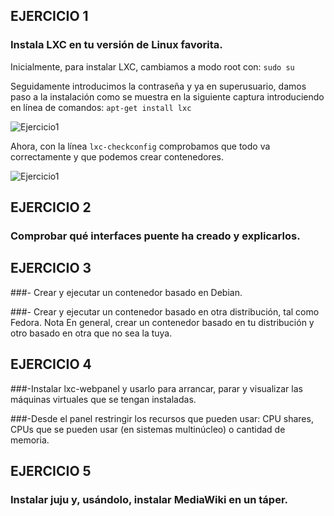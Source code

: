 ## EJERCICIO 1
### Instala LXC en tu versión de Linux favorita. 

Inicialmente, para instalar LXC, cambiamos a modo root con:
  `sudo su`
  
Seguidamente introducimos la contraseña y ya en superusuario, damos paso a la instalación como se muestra en la siguiente captura introduciendo en línea de comandos:
  `apt-get install lxc`

![Ejercicio1](https://dl.dropbox.com/s/dddf9oqxi85if1f/tema3.1.png)


Ahora, con la línea `lxc-checkconfig` comprobamos que todo va correctamente y que podemos crear contenedores.

![Ejercicio1](https://dl.dropbox.com/s/7cwjglzu9ahwg17/tema3.2.png)




## EJERCICIO 2
### Comprobar qué interfaces puente ha creado y explicarlos.


## EJERCICIO 3
 
###- Crear y ejecutar un contenedor basado en Debian.

###- Crear y ejecutar un contenedor basado en otra distribución, tal como Fedora. Nota En general, crear un contenedor basado en tu distribución y otro basado en otra que no sea la tuya.



## EJERCICIO 4


###-Instalar lxc-webpanel y usarlo para arrancar, parar y visualizar las máquinas virtuales que se tengan instaladas.

###-Desde el panel restringir los recursos que pueden usar: CPU shares, CPUs que se pueden usar (en sistemas multinúcleo) o cantidad de memoria.



## EJERCICIO 5

### Instalar juju y, usándolo, instalar MediaWiki en un táper.
